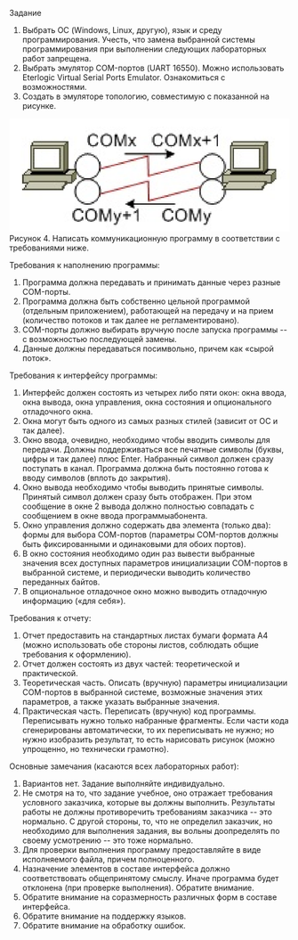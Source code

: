 Задание
1. Выбрать ОС (Windows, Linux, другую), язык и среду
   программирования. Учесть, что замена выбранной системы
   программирования при выполнении следующих лабораторных работ
   запрещена.
2. Выбрать эмулятор COM-портов (UART 16550). Можно использовать
   Eterlogic Virtual Serial Ports Emulator. Ознакомиться с возможностями.
3. Создать в эмуляторе топологию, совместимую с показанной на
   рисунке.

![img.png](img.png)
Рисунок
4. Написать коммуникационную программу в соответствии с
   требованиями ниже. 

Требования к наполнению программы:
   1. Программа должна передавать и принимать данные через разные
      COM-порты.
   2. Программа должна быть собственно цельной программой
      (отдельным приложением), работающей на передачу и на прием (количество
      потоков и так далее не регламентировано).
   3. COM-порты должно выбирать вручную после запуска программы --
      с возможностью последующей замены.
   4. Данные должны передаваться посимвольно, причем как «сырой
      поток».

Требования к интерфейсу программы:
1. Интерфейс должен состоять из четырех либо пяти окон: окна ввода,
   окна вывода, окна управления, окна состояния и опционального отладочного
   окна.
2. Окна могут быть одного из самых разных стилей (зависит от ОС и
   так далее).
3. Окно ввода, очевидно, необходимо чтобы вводить символы для
   передачи. Должны поддерживаться все печатные символы (буквы, цифры и
   так далее) плюс Enter. Набранный символ должен сразу поступать в канал.
   Программа должна быть постоянно готова к вводу символов (вплоть до
   закрытия).
4. Окно вывода необходимо чтобы выводить принятые символы.
   Принятый символ должен сразу быть отображен. При этом сообщение в окне
   2
   вывода должно полностью совпадать с сообщением в окне ввода программыабонента.
5. Окно управления должно содержать два элемента (только два):
   формы для выбора CОМ-портов (параметры COM-портов должны быть
   фиксированными и одинаковыми для обоих портов).
6. В окно состояния необходимо один раз вывести выбранные значения
   всех доступных параметров инициализации COM-портов в выбранной
   системе, и периодически выводить количество переданных байтов.
7. В опциональное отладочное окно можно выводить отладочную
   информацию («для себя»). 

Требования к отчету:
1. Отчет предоставить на стандартных листах бумаги формата А4
   (можно использовать обе стороны листов, соблюдать общие требования к
   оформлению).
2. Отчет должен состоять из двух частей: теоретической и
   практической.
3. Теоретическая часть. Описать (вручную) параметры инициализации
   COM-портов в выбранной системе, возможные значения этих параметров, а
   также указать выбранные значения.
4. Практическая часть. Переписать (вручную) код программы.
   Переписывать нужно только набранные фрагменты. Если части кода
   сгенерированы автоматически, то их переписывать не нужно; но нужно
   изобразить результат, то есть нарисовать рисунок (можно упрощенно, но
   технически грамотно).

Основные замечания (касаются всех лабораторных работ):
1. Вариантов нет. Задание выполняйте индивидуально.
2. Не смотря на то, что задание учебное, оно отражает требования
   условного заказчика, которые вы должны выполнить. Результаты работы не
   должны противоречить требованиям заказчика -- это нормально. С другой
   стороны, то, что не определил заказчик, но необходимо для выполнения
   задания, вы вольны доопределять по своему усмотрению -- это тоже
   нормально.
3. Для проверки выполнения программу предоставляйте в виде
   исполняемого файла, причем полноценного.
4. Назначение элементов в составе интерфейса должно соответствовать
   общепринятому смыслу. Иначе программа будет отклонена (при проверке
   выполнения). Обратите внимание.
5. Обратите внимание на соразмерность различных форм в составе
   интерфейса.
6. Обратите внимание на поддержку языков.
7. Обратите внимание на обработку ошибок. 